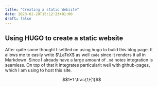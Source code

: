 ```yaml
---
title: "Creating a static Website"
date: 2023-02-20T15:12:23+01:00
draft: false
---
```

## Using HUGO to create a static website

After quite some thought I settled on using hugo to build this blog page.
It allows me to easily write $\LaTeX$ as well `code` since it renders it all in Markdown.
Since I already have a large amount of `.md` notes integration is seamless.
On top of that it integrates particularlt well with github-pages, which I am using to host this site.

$$1+1 \frac{1}{1}$$

